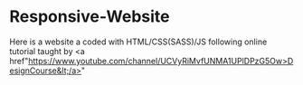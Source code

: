 # Responsive-Website
Here is a website a coded with HTML/CSS(SASS)/JS following online tutorial taught by  &lt;a href"https://www.youtube.com/channel/UCVyRiMvfUNMA1UPlDPzG5Ow>DesignCourse&lt;/a>"
